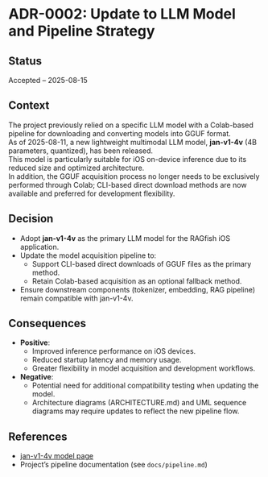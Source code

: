 

# ADR-0002: Update to LLM Model and Pipeline Strategy

## Status
Accepted – 2025-08-15

## Context
The project previously relied on a specific LLM model with a Colab-based pipeline for downloading and converting models into GGUF format.  
As of 2025-08-11, a new lightweight multimodal LLM model, **jan-v1-4v** (4B parameters, quantized), has been released.  
This model is particularly suitable for iOS on-device inference due to its reduced size and optimized architecture.  
In addition, the GGUF acquisition process no longer needs to be exclusively performed through Colab; CLI-based direct download methods are now available and preferred for development flexibility.

## Decision
- Adopt **jan-v1-4v** as the primary LLM model for the RAGfish iOS application.
- Update the model acquisition pipeline to:
  - Support CLI-based direct downloads of GGUF files as the primary method.
  - Retain Colab-based acquisition as an optional fallback method.
- Ensure downstream components (tokenizer, embedding, RAG pipeline) remain compatible with jan-v1-4v.

## Consequences
- **Positive**:
  - Improved inference performance on iOS devices.
  - Reduced startup latency and memory usage.
  - Greater flexibility in model acquisition and development workflows.
- **Negative**:
  - Potential need for additional compatibility testing when updating the model.
  - Architecture diagrams (ARCHITECTURE.md) and UML sequence diagrams may require updates to reflect the new pipeline flow.

## References
- [jan-v1-4v model page](https://huggingface.co/janhq/jan-v1-4v)
- Project’s pipeline documentation (see `docs/pipeline.md`)